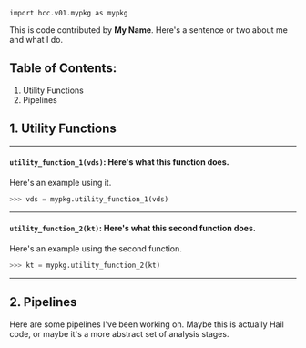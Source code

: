 ```
import hcc.v01.mypkg as mypkg
```

This is code contributed by **My Name**. Here's a sentence or two about
me and what I do.

## Table of Contents:

1. Utility Functions
2. Pipelines

## 1. Utility Functions

-----

#### `utility_function_1(vds)`: Here's what this function does. 
  
Here's an example using it.

```python
>>> vds = mypkg.utility_function_1(vds)
```

-----

#### `utility_function_2(kt)`: Here's what this second function does.

Here's an example using the second function.

```python
>>> kt = mypkg.utility_function_2(kt)
```

-----

## 2. Pipelines

Here are some pipelines I've been working on. Maybe this is actually Hail code,
or maybe it's a more abstract set of analysis stages.
